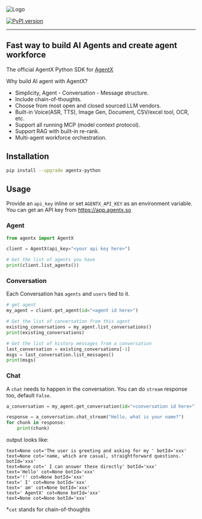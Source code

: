 ![Logo](agentx/images/LOGO.png)

[![PyPI version](https://img.shields.io/pypi/v/agentx-python)](https://pypi.org/project/agentx-python/)

---

## Fast way to build AI Agents and create agent workforce

The official AgentX Python SDK for [AgentX](https://www.agentx.so/)

Why build AI agent with AgentX?

- Simplicity, Agent - Conversation - Message structure.
- Include chain-of-thoughts.
- Choose from most open and closed sourced LLM vendors.
- Built-in Voice(ASR, TTS), Image Gen, Document, CSV/excel tool, OCR, etc.
- Support all running MCP (model context protocol).
- Support RAG with built-in re-rank.
- Multi-agent workforce orchestration.

## Installation

```bash
pip install --upgrade agentx-python
```

## Usage

Provide an `api_key` inline or set `AGENTX_API_KEY` as an environment variable.
You can get an API key from https://app.agentx.so

### Agent

```python
from agentx import AgentX

client = AgentX(api_key="<your api key here>")

# Get the list of agents you have
print(client.list_agents())
```

### Conversation

Each Conversation has `agents` and `users` tied to it.

```python
# get agent
my_agent = client.get_agent(id="<agent id here>")

# Get the list of conversation from this agent
existing_conversations = my_agent.list_conversations()
print(existing_conversations)

# Get the list of history messages from a conversation
last_conversation = existing_conversations[-1]
msgs = last_conversation.list_messages()
print(msgs)
```

### Chat

A `chat` needs to happen in the conversation. You can do `stream` response too, default `False`.

```python
a_conversation = my_agent.get_conversation(id="<conversation id here>")

response = a_conversation.chat_stream("Hello, what is your name?")
for chunk in response:
    print(chunk)
```

output looks like:

```
text=None cot='The user is greeting and asking for my ' botId='xxx'
text=None cot='name, which are casual, straightforward questions.' botId='xxx'
text=None cot=' I can answer these directly' botId='xxx'
text='Hello' cot=None botId='xxx'
text='!' cot=None botId='xxx'
text=' I' cot=None botId='xxx'
text=' am' cot=None botId='xxx'
text=' AgentX' cot=None botId='xxx'
text=None cot=None botId='xxx'
```

\*`cot` stands for chain-of-thoughts
